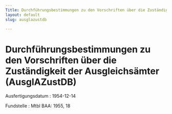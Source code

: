 ```yaml
---
Title: Durchführungsbestimmungen zu den Vorschriften über die Zuständigkeit der Ausgleichsämter
layout: default
slug: ausglazustdb

---
```


# Durchführungsbestimmungen zu den Vorschriften über die Zuständigkeit der Ausgleichsämter (AusglAZustDB)

Ausfertigungsdatum
:   1954-12-14

Fundstelle
:   Mtbl BAA: 1955, 18

